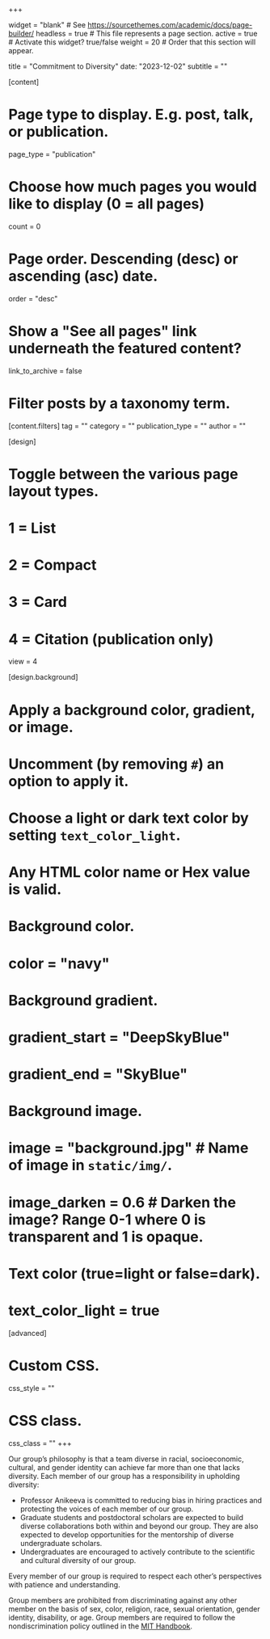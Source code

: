 +++

widget = "blank"  # See https://sourcethemes.com/academic/docs/page-builder/
headless = true  # This file represents a page section.
active = true  # Activate this widget? true/false
weight = 20  # Order that this section will appear.

title = "Commitment to Diversity"
date: "2023-12-02"
subtitle = ""

[content]
  # Page type to display. E.g. post, talk, or publication.
  page_type = "publication"
  
  # Choose how much pages you would like to display (0 = all pages)
  count = 0

  # Page order. Descending (desc) or ascending (asc) date.
  order = "desc"

  # Show a "See all pages" link underneath the featured content?
  link_to_archive = false

  # Filter posts by a taxonomy term.
  [content.filters]
    tag = ""
    category = ""
    publication_type = ""
    author = ""
  
[design]
  # Toggle between the various page layout types.
  #   1 = List
  #   2 = Compact
  #   3 = Card
  #   4 = Citation (publication only)
  view = 4
  
[design.background]
  # Apply a background color, gradient, or image.
  #   Uncomment (by removing `#`) an option to apply it.
  #   Choose a light or dark text color by setting `text_color_light`.
  #   Any HTML color name or Hex value is valid.
  
  # Background color.
  # color = "navy"
  
  # Background gradient.
  # gradient_start = "DeepSkyBlue"
  # gradient_end = "SkyBlue"
  
  # Background image.
  # image = "background.jpg"  # Name of image in `static/img/`.
  # image_darken = 0.6  # Darken the image? Range 0-1 where 0 is transparent and 1 is opaque.

  # Text color (true=light or false=dark).
  # text_color_light = true  
  
[advanced]
 # Custom CSS. 
 css_style = ""
 
 # CSS class.
 css_class = ""
+++

Our group’s philosophy is that a team diverse in racial, socioeconomic, cultural, and gender identity can achieve far more than one that lacks diversity. 
Each member of our group has a responsibility in upholding diversity:
  - Professor Anikeeva is committed to reducing bias in hiring practices and protecting the voices of each member of our group.
  - Graduate students and postdoctoral scholars are expected to build diverse collaborations both within and beyond our group. They are also expected to develop opportunities for the mentorship of diverse undergraduate scholars.
  - Undergraduates are encouraged to actively contribute to the scientific and cultural diversity of our group.

Every member of our group is required to respect each other’s perspectives with patience and understanding.

Group members are prohibited from discriminating against any other member on the basis of sex, color, religion, race, sexual orientation, gender identity, disability, or age. 
Group members are required to follow the nondiscrimination policy outlined in the [MIT Handbook](https://handbook.mit.edu/nondiscrimination).

